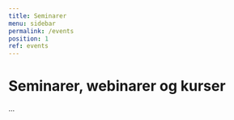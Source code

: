 ```yaml
---
title: Seminarer
menu: sidebar
permalink: /events
position: 1
ref: events
---
```


# Seminarer, webinarer og kurser

...
